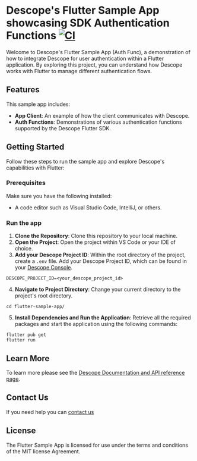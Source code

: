# Descope's Flutter Sample App showcasing SDK Authentication Functions [![CI](https://github.com/descope-sample-apps/flutter_sample_app_auth_func/actions/workflows/main.yml/badge.svg)](https://github.com/descope-sample-apps/flutter_sample_app_auth_func/actions/workflows/main.yml)

Welcome to Descope's Flutter Sample App (Auth Func), a demonstration of how to integrate Descope for user authentication within a Flutter application. By exploring this project, you can understand how Descope works with Flutter to manage different authentication flows.


## Features
This sample app includes:

- **App Client**: An example of how the client communicates with Descope.
- **Auth Functions**: Demonstrations of various authentication functions supported by the Descope Flutter SDK.


## Getting Started
Follow these steps to run the sample app and explore Descope's capabilities with Flutter:

### Prerequisites
Make sure you have the following installed:

- A code editor such as Visual Studio Code, IntelliJ, or others.


###  Run the app
1. **Clone the Repository**: Clone this repository to your local machine.
2. **Open the Project**: Open the project within VS Code or your IDE of choice.
3. **Add your Descope Project ID**: Within the root directory of the project, create a `.env` file. Add your Descope Project ID, which can be found in your [Descope Console](https://app.descope.com/settings/project).
```
DESCOPE_PROJECT_ID=<your_descope_project_id>
```
4. **Navigate to Project Directory**: Change your current directory to the project's root directory.
```
cd flutter-sample-app/
```
5. **Install Dependencies and Run the Application**: Retrieve all the required packages and start the application using the following commands:
```
flutter pub get
flutter run
```

## Learn More
To learn more please see the [Descope Documentation and API reference page](https://docs.descope.com/).

## Contact Us
If you need help you can [contact us](https://docs.descope.com/support/)

## License
The Flutter Sample App is licensed for use under the terms and conditions of the MIT license Agreement.
